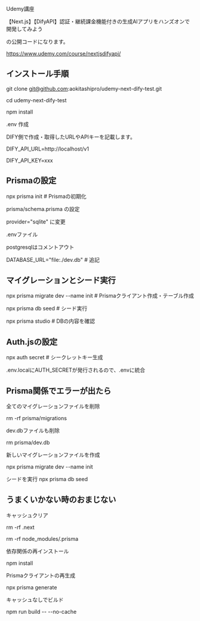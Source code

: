 Udemy講座 

【Next.js】【DifyAPI】認証・継続課金機能付きの生成AIアプリをハンズオンで開発してみよう

の公開コードになります。

https://www.udemy.com/course/nextjsdifyapi/

## インストール手順

git clone git@github.com:aokitashipro/udemy-next-dify-test.git

cd udemy-next-dify-test

npm install

.env 作成

DIFY側で作成・取得したURLやAPIキーを記載します。

DIFY_API_URL=http://localhost/v1

DIFY_API_KEY=xxx

## Prismaの設定

npx prisma init # Prismaの初期化

prisma/schema.prisma の設定

provider="sqlite" に変更

.envファイル

postgresqlはコメントアウト

DATABASE_URL="file:./dev.db" # 追記

## マイグレーションとシード実行

npx prisma migrate dev --name init # Prismaクライアント作成・テーブル作成

npx prisma db seed # シード実行

npx prisma studio # DBの内容を確認

## Auth.jsの設定

npx auth secret # シークレットキー生成

.env.localにAUTH_SECRETが発行されるので、.envに統合

## Prisma関係でエラーが出たら

全てのマイグレーションファイルを削除

rm -rf prisma/migrations

dev.dbファイルも削除

rm prisma/dev.db

新しいマイグレーションファイルを作成

npx prisma migrate dev --name init

シードを実行
npx prisma db seed

## うまくいかない時のおまじない

キャッシュクリア

rm -rf .next

rm -rf node_modules/.prisma

依存関係の再インストール

npm install

Prismaクライアントの再生成

npx prisma generate

キャッシュなしでビルド

npm run build -- --no-cache

